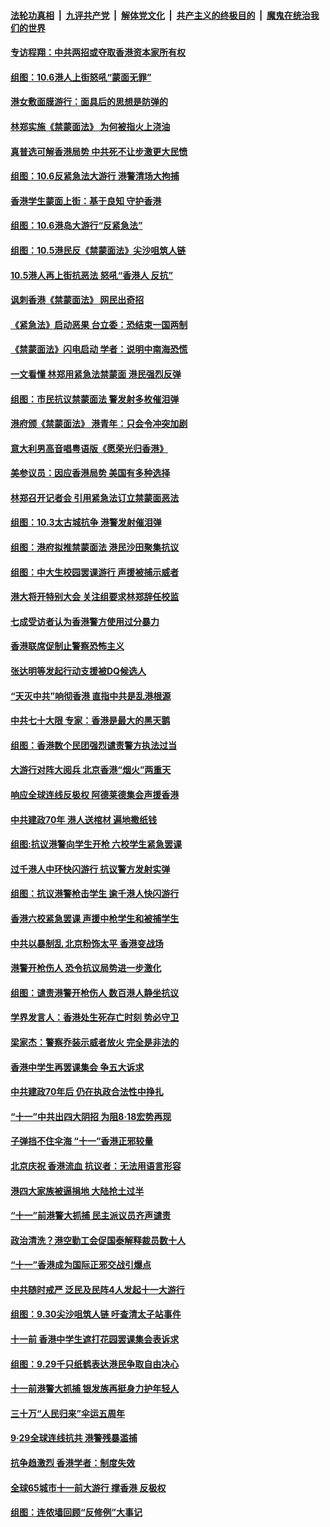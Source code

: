 ####  [法轮功真相](../../../../basic/blob/master/README.md?t=10072301) &nbsp;|&nbsp; [九评共产党](../../../../9ping.md/blob/master/README.md?t=10072301) &nbsp;|&nbsp; [解体党文化](../../../../jtdwh.md/blob/master/README.md?t=10072301)  &nbsp;|&nbsp; [共产主义的终极目的](../../../../gczydzjmd.md/blob/master/README.md?t=10072301) &nbsp;|&nbsp; [魔鬼在统治我们的世界](../../../../mgztzwmdsj.md/blob/master/README.md?t=10072301) 

#### [专访程翔：中共两招或夺取香港资本家所有权](../pages/nsc415/n11574015.md?t=10072301) 

#### [组图：10.6港人上街怒吼“蒙面无罪”](../pages/nsc415/n11571811.md?t=10072301) 

#### [港女敷面膜游行：面具后的思想是防弹的](../pages/nsc415/n11573560.md?t=10072301) 

#### [林郑实施《禁蒙面法》 为何被指火上浇油](../pages/nsc415/n11572289.md?t=10072301) 

#### [真普选可解香港局势 中共死不让步激更大民愤](../pages/nsc415/n11571716.md?t=10072301) 

#### [组图：10.6反紧急法大游行 港警清场大拘捕](../pages/nsc415/n11571992.md?t=10072301) 

#### [香港学生蒙面上街：基于良知 守护香港](../pages/nsc415/n11571495.md?t=10072301) 

#### [组图：10.6港岛大游行“反紧急法”](../pages/nsc415/n11571308.md?t=10072301) 

#### [组图：10.5港民反《禁蒙面法》尖沙咀筑人链](../pages/nsc415/n11570371.md?t=10072301) 

#### [10.5港人再上街抗恶法 怒吼“香港人 反抗”](../pages/nsc415/n11570479.md?t=10072301) 

#### [讽刺香港《禁蒙面法》 网民出奇招](../pages/nsc415/n11569697.md?t=10072301) 

#### [《紧急法》启动恶果 台立委：恐结束一国两制](../pages/nsc415/n11568861.md?t=10072301) 

#### [《禁蒙面法》闪电启动 学者：说明中南海恐慌](../pages/nsc415/n11568825.md?t=10072301) 

#### [一文看懂 林郑用紧急法禁蒙面 港民强烈反弹](../pages/nsc415/n11568769.md?t=10072301) 

#### [组图：市民抗议禁蒙面法 警发射多枚催泪弹](../pages/nsc415/n11568464.md?t=10072301) 

#### [港府颁《禁蒙面法》 港青年：只会令冲突加剧](../pages/nsc415/n11568009.md?t=10072301) 

#### [意大利男高音唱粤语版《愿荣光归香港》](../pages/nsc415/n11567666.md?t=10072301) 

#### [美参议员：因应香港局势 美国有多种选择](../pages/nsc415/n11567485.md?t=10072301) 

#### [林郑召开记者会 引用紧急法订立禁蒙面恶法](../pages/nsc415/n11567174.md?t=10072301) 

#### [组图：10.3太古城抗争 港警发射催泪弹](../pages/nsc415/n11566832.md?t=10072301) 

#### [组图：港府拟推禁蒙面法 港民沙田聚集抗议](../pages/nsc415/n11566684.md?t=10072301) 

#### [组图：中大生校园罢课游行 声援被捕示威者](../pages/nsc415/n11565881.md?t=10072301) 

#### [港大将开特别大会 关注组要求林郑辞任校监](../pages/nsc415/n11566675.md?t=10072301) 

#### [七成受访者认为香港警方使用过分暴力](../pages/nsc415/n11566630.md?t=10072301) 

#### [香港联席促制止警察恐怖主义](../pages/nsc415/n11566606.md?t=10072301) 

#### [张达明等发起行动支援被DQ候选人](../pages/nsc415/n11566597.md?t=10072301) 

#### [“天灭中共”响彻香港 直指中共是乱港根源](../pages/nsc415/n11566217.md?t=10072301) 

#### [中共七十大限 专家：香港是最大的黑天鹅](../pages/nsc415/n11565185.md?t=10072301) 

#### [组图：香港数个民团强烈谴责警方执法过当](../pages/nsc415/n11564539.md?t=10072301) 

#### [大游行对阵大阅兵 北京香港“烟火”两重天](../pages/nsc415/n11561458.md?t=10072301) 

#### [响应全球连线反极权 阿德莱德集会声援香港](../pages/nsc415/n11564218.md?t=10072301) 

#### [中共建政70年 港人送棺材 遍地撒纸钱](../pages/nsc415/n11563935.md?t=10072301) 

#### [组图:抗议港警向学生开枪 六校学生紧急罢课](../pages/nsc415/n11563068.md?t=10072301) 

#### [过千港人中环快闪游行 抗议警方发射实弹](../pages/nsc415/n11564231.md?t=10072301) 

#### [组图：抗议港警枪击学生 逾千港人快闪游行](../pages/nsc415/n11562945.md?t=10072301) 

#### [香港六校紧急罢课 声援中枪学生和被捕学生](../pages/nsc415/n11563549.md?t=10072301) 

#### [中共以暴制乱 北京粉饰太平 香港变战场](../pages/nsc415/n11563729.md?t=10072301) 

#### [港警开枪伤人 恐令抗议局势进一步激化](../pages/nsc415/n11563161.md?t=10072301) 

#### [组图：谴责港警开枪伤人 数百港人静坐抗议](../pages/nsc415/n11562458.md?t=10072301) 

#### [学界发言人：香港处生死存亡时刻 势必守卫](../pages/nsc415/n11561758.md?t=10072301) 

#### [梁家杰：警察乔装示威者放火 完全是非法的](../pages/nsc415/n11561450.md?t=10072301) 

#### [香港中学生再罢课集会 争五大诉求](../pages/nsc415/n11561565.md?t=10072301) 

#### [中共建政70年后 仍在执政合法性中挣扎](../pages/nsc415/n11561315.md?t=10072301) 

#### [“十一”中共出四大阴招 为阻8·18宏势再现](../pages/nsc415/n11561267.md?t=10072301) 

#### [子弹挡不住伞海 “十一”香港正邪较量](../pages/nsc415/n11561235.md?t=10072301) 

#### [北京庆祝 香港流血 抗议者：无法用语言形容](../pages/nsc415/n11561110.md?t=10072301) 

#### [港四大家族被逼捐地 大陆抢土过半](../pages/nsc415/n11560900.md?t=10072301) 

#### [“十一”前港警大抓捕 民主派议员齐声谴责](../pages/nsc415/n11558294.md?t=10072301) 

#### [政治清洗？港空勤工会促国泰解释裁员数十人](../pages/nsc415/n11558219.md?t=10072301) 

#### [“十一”香港成为国际正邪交战引爆点](../pages/nsc415/n11558180.md?t=10072301) 

#### [中共随时戒严 泛民及民阵4人发起十一大游行](../pages/nsc415/n11558127.md?t=10072301) 

#### [组图：9.30尖沙咀筑人链 吁查清太子站事件](../pages/nsc415/n11557712.md?t=10072301) 

#### [十一前 香港中学生遮打花园罢课集会表诉求](../pages/nsc415/n11557528.md?t=10072301) 

#### [组图：9.29千只纸鹤表达港民争取自由决心](../pages/nsc415/n11551910.md?t=10072301) 

#### [十一前港警大抓捕 银发族再挺身力护年轻人](../pages/nsc415/n11555805.md?t=10072301) 

#### [三十万“人民归来”伞运五周年](../pages/nsc415/n11555856.md?t=10072301) 

#### [9·29全球连线抗共 港警残暴滥捕](../pages/nsc415/n11555640.md?t=10072301) 

#### [抗争趋激烈 香港学者：制度失效](../pages/nsc415/n11555812.md?t=10072301) 

#### [全球65城市十一前大游行 撑香港 反极权](../pages/nsc415/n11554701.md?t=10072301) 

#### [组图：连侬墙回顾“反修例”大事记](../pages/nsc415/n11552900.md?t=10072301) 

